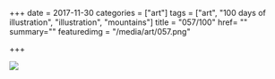 +++
date = 2017-11-30
categories = ["art"]
tags = ["art", "100 days of illustration", "illustration", "mountains"]
title = "057/100"
href= ""
summary=""
featuredimg = "/media/art/057.png"

+++

<img src="/media/art/057.png" />
